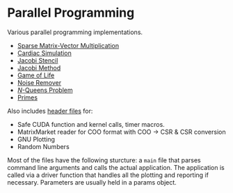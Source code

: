 # Parallel Programming

Various parallel programming implementations.

- [Sparse Matrix-Vector Multiplication](./projects/spmv/)
- [Cardiac Simulation](./projects/cardiac-simulation)
- [Jacobi Stencil](./projects/jacobi-1d-stencil/)
- [Jacobi Method](./projects/jacobi-method/)
- [Game of Life](./projects/game-of-life/)
- [Noise Remover](./projects/noise-remover/)
- [$N$-Queens Problem](./projects/nqueens-problem/)
- [Primes](./projects/primes)

Also includes [header files](./common/) for:

- Safe CUDA function and kernel calls, timer macros.
- MatrixMarket reader for COO format with COO $\to$ CSR & CSR conversion
- GNU Plotting
- Random Numbers

Most of the files have the following sturcture: a `main` file that parses command line arguments and calls the actual application. The application is called via a driver function that handles all the plotting and reporting if necessary. Parameters are usually held in a params object.

